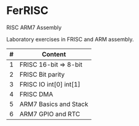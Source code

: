 # FerRISC
RISC ARM7 Assembly

Laboratory exercises in FRISC and ARM assembly.

\# | Content
---| --------------------------
1  | FRISC 16-bit => 8-bit
2  | FRISC Bit parity
3  | FRISC IO int[0] int[1]
4  | FRISC DMA
5  | ARM7 Basics and Stack
6  | ARM7 GPIO and RTC

